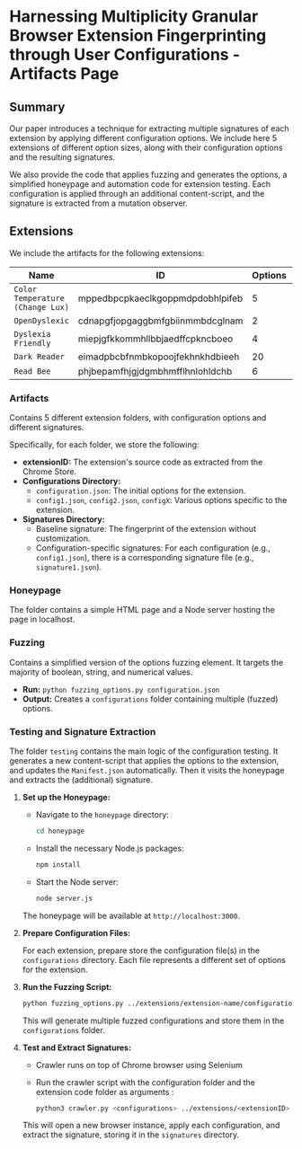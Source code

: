 # Harnessing Multiplicity Granular Browser Extension Fingerprinting through User Configurations - Artifacts Page

## Summary

Our paper introduces a technique for extracting multiple signatures of each extension by applying different configuration options. We include here 5 extensions of different option sizes, along with their configuration options and the resulting signatures.

We also provide the code that applies fuzzing and generates the options, a simplified honeypage and automation code  for extension testing. Each configuration is applied through an additional content-script, and the signature is extracted from a mutation observer.

## Extensions

We include the artifacts for the following extensions:

| Name                               | ID                                | Options | Users |
|------------------------------------|-----------------------------------|---------|-------|
| `Color Temperature (Change Lux)`   | mppedbpcpkaeclkgoppmdpdobhlpifeb  | 5       | 5K    |
| `OpenDyslexic`                     | cdnapgfjopgaggbmfgbiinmmbdcglnam  | 2       | 700K  |
| `Dyslexia Friendly`                | miepjgfkkommhllbbjaedffcpkncboeo  | 4       | 10K   |
| `Dark Reader`                      | eimadpbcbfnmbkopoojfekhnkhdbieeh  | 20      | 5M    |
| `Read Bee`                         | phjbepamfhjgjdgmbhmfflhnlohldchb  | 6       | 500K  |



### Artifacts

Contains 5 different extension folders, with configuration options and different signatures.

Specifically, for each folder, we store the following:

- **extensionID:** The extension's source code as extracted from the Chrome Store.
- **Configurations Directory:**
  - `configuration.json`: The initial options for the extension.
  - `config1.json`, `config2.json`, `configX`: Various options specific to the extension.
- **Signatures Directory:**
  - Baseline signature: The fingerprint of the extension without customization.
  - Configuration-specific signatures: For each configuration (e.g., `config1.json`), there is a corresponding signature file (e.g., `signature1.json`).

### Honeypage

The folder contains a simple HTML page and a Node server hosting the page in localhost.


### Fuzzing

Contains a simplified version of the options fuzzing element. It targets the majority of boolean, string, and numerical values.

- **Run:** `python fuzzing_options.py configuration.json`
- **Output:** Creates a `configurations` folder containing multiple (fuzzed) options.

### Testing and Signature Extraction

The folder `testing` contains the main logic of the configuration testing. It generates a new content-script that applies the options to the extension, and updates the `Manifest.json` automatically. Then it visits the honeypage and extracts the (additional) signature.


1. **Set up the Honeypage:**

    - Navigate to the `honeypage` directory:
      ```sh
      cd honeypage
      ```

    - Install the necessary Node.js packages:
      ```sh
      npm install
      ```

    - Start the Node server:
      ```sh
      node server.js
      ```

    The honeypage will be available at `http://localhost:3000`.

2. **Prepare Configuration Files:**

    For each extension, prepare store the  configuration file(s) in the `configurations` directory. Each file represents a different set of options for the extension.

3. **Run the Fuzzing Script:**

      ```sh
      python fuzzing_options.py ../extensions/extension-name/configurations/configuration.json
      ```

    This will generate multiple fuzzed configurations and store them in the `configurations` folder.

4. **Test and Extract Signatures:**

    - Crawler runs on top of Chrome browser using Selenium

    - Run the crawler script with the configuration folder and the extension code folder  as  arguments :
      ```sh
      python3 crawler.py <configurations> ../extensions/<extensionID>
      ```

    This will open a new browser instance, apply each configuration, and extract the signature, storing it in the `signatures` directory.

